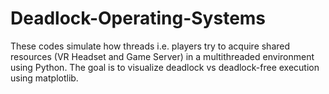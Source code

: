 # Deadlock-Operating-Systems
These codes simulate how threads i.e. players try to acquire shared resources (VR Headset and Game Server) in a multithreaded environment using Python. The goal is to visualize deadlock vs deadlock-free execution using matplotlib.
